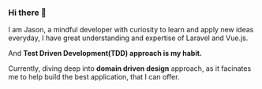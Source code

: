 ### Hi there 👋
I am Jason,
a mindful developer with curiosity to learn and apply new ideas everyday, I have great understanding and expertise of Laravel and Vue.js.

And **Test Driven Development(TDD) approach is my habit.**

Currently, diving deep into **domain driven design** approach, as it facinates me to help build the best application, that I can offer.

